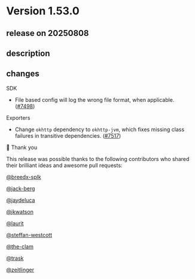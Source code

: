 # Version 1.53.0

## release on 20250808
## description
## changes
SDK

* File based config will log the wrong file format, when applicable. (<a href="https://github.com/open-telemetry/opentelemetry-java/pull/7498" data-hovercard-type="pull_request" data-hovercard-url="/open-telemetry/opentelemetry-java/pull/7498/hovercard">#7498</a>)

Exporters

* Change <code>okhttp</code> dependency to <code>okhttp-jvm</code>, which fixes missing class failures in transitive dependencies. (<a href="https://github.com/open-telemetry/opentelemetry-java/pull/7517" data-hovercard-type="pull_request" data-hovercard-url="/open-telemetry/opentelemetry-java/pull/7517/hovercard">#7517</a>)

🙇 Thank you

This release was possible thanks to the following contributors who shared their brilliant ideas and awesome pull requests:

<a class="user-mention notranslate" data-hovercard-type="user" data-hovercard-url="/users/breedx-splk/hovercard" data-octo-click="hovercard-link-click" data-octo-dimensions="link_type:self" href="https://github.com/breedx-splk">@breedx-splk</a>  

<a class="user-mention notranslate" data-hovercard-type="user" data-hovercard-url="/users/jack-berg/hovercard" data-octo-click="hovercard-link-click" data-octo-dimensions="link_type:self" href="https://github.com/jack-berg">@jack-berg</a>  

<a class="user-mention notranslate" data-hovercard-type="user" data-hovercard-url="/users/jaydeluca/hovercard" data-octo-click="hovercard-link-click" data-octo-dimensions="link_type:self" href="https://github.com/jaydeluca">@jaydeluca</a>  

<a class="user-mention notranslate" data-hovercard-type="user" data-hovercard-url="/users/jkwatson/hovercard" data-octo-click="hovercard-link-click" data-octo-dimensions="link_type:self" href="https://github.com/jkwatson">@jkwatson</a>  

<a class="user-mention notranslate" data-hovercard-type="user" data-hovercard-url="/users/laurit/hovercard" data-octo-click="hovercard-link-click" data-octo-dimensions="link_type:self" href="https://github.com/laurit">@laurit</a>  

<a class="user-mention notranslate" data-hovercard-type="user" data-hovercard-url="/users/steffan-westcott/hovercard" data-octo-click="hovercard-link-click" data-octo-dimensions="link_type:self" href="https://github.com/steffan-westcott">@steffan-westcott</a>  

<a class="user-mention notranslate" data-hovercard-type="user" data-hovercard-url="/users/the-clam/hovercard" data-octo-click="hovercard-link-click" data-octo-dimensions="link_type:self" href="https://github.com/the-clam">@the-clam</a>  

<a class="user-mention notranslate" data-hovercard-type="user" data-hovercard-url="/users/trask/hovercard" data-octo-click="hovercard-link-click" data-octo-dimensions="link_type:self" href="https://github.com/trask">@trask</a>  

<a class="user-mention notranslate" data-hovercard-type="user" data-hovercard-url="/users/zeitlinger/hovercard" data-octo-click="hovercard-link-click" data-octo-dimensions="link_type:self" href="https://github.com/zeitlinger">@zeitlinger</a>

